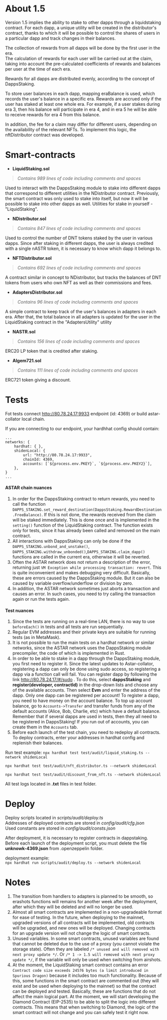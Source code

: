 # About 1.5 

Version 1.5 implies the ability to stake to other dapps through a liquidstaking contract. For each dapp, a unique utility will be created in the distributor's contract, thanks to which it will be possible to control the shares of users in a particular dapp and track changes in their balances. <br>

The collection of rewards from all dapps will be done by the first user in the era. <br>
The calculation of rewards for each user will be carried out at the claim, taking into account the pre-calculated coefficients of rewards and balances per user at the time of each era. <br>

Rewards for all dapps are distributed evenly, according to the concept of DappsStaking. <br>

To store user balances in each dapp, mapping eraBalance is used, which records the user's balance in a specific era. Rewards are accrued only if the user has staked at least one whole era. For example, if a user stakes during era 3, then his balance will participate in era 4, and in era 5 he will be able to receive rewards for era 4 from this balance. <br>

In addition, the fee for a claim may differ for different users, depending on the availability of the relevant NFTs. To implement this logic, the nftDistributor contract was developed. <br>

# Smart-contracts

* __LiquidStaking.sol__
> _Contains 989 lines of code including comments and spaces_

Used to interact with the DappsStaking module to stake into different dapps that correspond to different utilities in the NDistributor contract. Previously, the smart contract was only used to stake into itself, but now it will be possible to stake into other dapps as well. Utilities for stake in yourself - "LiquidStaking". <br>
* __NDistributor.sol__
> _Contains 847 lines of code including comments and spaces_

Used to control the number of DNT tokens staked by the user in various dapps. Since after staking in different dapps, the user is always credited with a single nASTR token, it is necessary to know which dapp it belongs to. <br>
* __NFTDistributor.sol__
> _Contains 692 lines of code including comments and spaces_

A contract similar in concept to NDistributor, but tracks the balances of DNT tokens from users who own NFT as well as their commissions and fees. <br>
* __AdaptersDistributor.sol__
> _Contains 96 lines of code including comments and spaces_

A simple contract to keep track of the user's balances in adapters in each era. After that, the total balance in all adapters is updated for the user in the LiquidStaking contract in the "AdaptersUtility" utility <br>
* __NASTR.sol__
> _Contains 156 lines of code including comments and spaces_

ERC20 LP token that is credited after staking. <br>
* __Algem721.sol__
> _Contains 111 lines of code including comments and spaces_

ERC721 token giving a discount. <br>

# Tests

Fot tests connect http://80.78.24.17:9933 endpoint (id: 4369) or build astar-collator local chain. <br>

If you are connecting to our endpoint, your hardhhat config should contain:
```
...
networks: {
    hardhat: { },
    shidenLocal: {
        url: "http://80.78.24.17:9933",
        chainId: 4369,
        accounts: [`${process.env.PKEY}`, `${process.env.PKEY2}`],
    },
}
...
```

#### ASTAR chain nuances 

1) In order for the DappsStaking contract to return rewards, you need to call the function ```DAPPS_STAKING.set_reward_destination(DappsStaking.RewardDestination.FreeBalance)```. If this is not done, the rewards received from the claim will be staked immediately. This is done once and is implemented in the ```setting()``` function of the LiquidStaking contract. The function exists only for tests, since it has already been called and removed on the main contract. 
2) All interactions with DappsStaking can only be done if the ```DAPPS_STAKING.unbond_and_unstake()```, ```DAPPS_STAKING.withdraw_unbonded()```,```DAPPS_STAKING.claim_dapp()``` functions are called in the current era, otherwise it will be reverted.
3) Often the ASTAR network does not return a description of the error, returning just ```VM Exception while processing transaction: revert```. This is quite inconvenient and makes debugging very difficult. Basically, these are errors caused by the DappsStaking module. But it can also be caused by variable overflow/underflow or division by zero.
4) In addition, the ASTAR network sometimes just aborts a transaction and causes an error. In such cases, you need to try calling the transaction again or run the tests again.

#### Test nuances 

1) Since the tests are running on a real-time LAN, there is no way to use ```beforeEach()``` in tests and all tests are run sequentially. <br>
2) Regular EVM addresses and their private keys are suitable for running tests (as in MetaMask). <br>
3) It is not possible to run the main tests on a hardhat network or similar networks, since the ASTAR network uses the DappsStaking module precompiler, the code of which is implemented in Rust. <br>
4) In order to be able to stake in a dapp through the DappsStaking module, you first need to register it. Since the latest updates to Astar-collator, registering a dapp can only be done using sudo access, so registering a dapp via a function call will fail. You can register dapp by following the link http://80.78.24.17/#/sudo . To do this, select __dappsStaking__ and __register(developer, contractId)__ in the drop-down lists and choose any of the available accounts. Then select __Evm__ and enter the address of the dapp. Only one dapp can be registered per account! To register a dapp, you need to have money on the account balance. To top up account balance, go to ```Accounts->Transfer``` and transfer funds from any of the default accounts (Alice, Bob, Charlie, etc) which have a default balance. Remember that if several dapps are used in tests, then they all need to be registered in DappsStaking! If you run out of accounts, you can create them in the ```Accounts``` tab.
5) Before each launch of the test chain, you need to redeploy all contracts. To deploy contracts, enter your addresses in hardhat config and replenish their balances.

Run test example: 
```npx hardhat test test/audit/liquid_staking.ts --network shidenLocal``` <br>

```npx hardhat test test/audit/nft_distributor.ts --network shidenLocal``` <br>

```npx hardhat test test/audit/discount_from_nft.ts --network shidenLocal``` <br>

All test logs located in __.txt__ files in test folder.

# Deploy

Deploy scripts located in _scripts/audit/deploy.ts_ <br>Addresses of deployed contracts are stored in _config/audit/cfg.json_ <br> Used constants are stored in _config/audit/consts.json_ <br>

After deployment, it is necessary to register contracts in dappstaking. <br>
Before each launch of the deployment script, you must delete the file __unknowk-4369.json__ from .openzeppelin folder. <br>

deployment example: <br>```npx hardhat run scripts/audit/deploy.ts --network shidenLocal```

# Notes

1) The transition from handlers to adapters is planned to be smooth, so erashots functions will remains for another week after the deployment, after which they will be deleted and will no longer be used. <br>
2) Almost all smart contracts are implemented in a non-upgradeable format for ease of testing. In the future, when deploying to the mainnet, upgraded versions of all contracts will be implemented, old contracts will be upgraded, and new ones will be deployed. Changing contracts for an upgrade version will not change the logic of smart contracts.
3) Unused variables. In some smart contracts, unused variables are found that cannot be deleted due to the use of a proxy (you cannot violate the storage state). Often they are labeled ```/* unused and will removed with next proxy update */```. Or ```/* 1 -> 1.5 will removed with next proxy update */```, if the variable will only be used when switching from airshots.
4) At the moment, the LiquidStaking smart contract contains an error ```Contract code size exceeds 24576 bytes (a limit introduced in Spurious Dragon)``` because it includes too much functionality. Because of this, some functions in the smart contract are commented out (they will exist and be used when deploying to the mainnet) so that the contract can be deployed and tested. Basically, these are functions that do not affect the main logical part. At the moment, we will start developing the Diamond Contract (EIP-2535) to be able to split the logic into different contracts. This means that when switching to Diamond, the logic of the smart contract will not change and you can safely test it right now.

